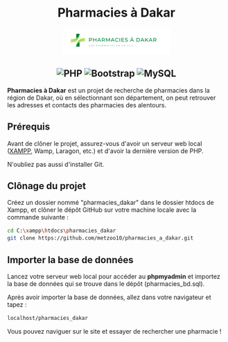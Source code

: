 <h1 align="center">Pharmacies à Dakar</h1>
<p align="center">
  <img src="img/logo-pad.png" alt="Logo du site - Pharmacies à Dakar">
</p>
<h2 align="center">
  <img src="https://img.shields.io/badge/php-%23777BB4.svg?style=for-the-badge&logo=php&logoColor=white" alt="PHP">
  <img src="https://img.shields.io/badge/bootstrap-%238511FA.svg?style=for-the-badge&logo=bootstrap&logoColor=white" alt="Bootstrap">
  <img src="https://img.shields.io/badge/mysql-4479A1.svg?style=for-the-badge&logo=mysql&logoColor=white" alt="MySQL">
</h2>
<p><b>Pharmacies à Dakar</b> est un projet de recherche de pharmacies dans la région de Dakar, où en sélectionnant son département, on peut retrouver les adresses et contacts des pharmacies des alentours.</p>
<h2>Prérequis</h2>
<p>Avant de clôner le projet, assurez-vous d'avoir un serveur web local (<a href="https://www.apachefriends.org/fr/download.html">XAMPP</a>, Wamp, Laragon, etc.) et d'avoir la dernière version de PHP.</p>
<p>N'oubliez pas aussi d'installer Git.</p>
<h2>Clônage du projet</h2>
<p>Créez un dossier nommé "pharmacies_dakar" dans le dossier htdocs de Xampp, et clôner le dépôt GitHub sur votre machine locale avec la commande suivante :</p>

```bash
cd C:\xampp\htdocs\pharmacies_dakar
git clone https://github.com/metzoo10/pharmacies_a_dakar.git
```

<h2>Importer la base de données</h2>
<p>Lancez votre serveur web local pour accéder au <b>phpmyadmin</b> et importez la base de données qui se trouve dans le dépôt (pharmacies_bd.sql).</p>
<p>Après avoir importer la base de données, allez dans votre navigateur et tapez :</p>

```bash
localhost/pharmacies_dakar
```
<p>Vous pouvez naviguer sur le site et essayer de rechercher une pharmacie !</p>
